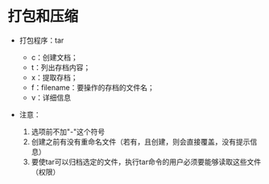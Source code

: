 # 打包和压缩

- 打包程序：tar
	- c：创建文档；
	- t：列出存档内容；
	- x：提取存档；
	- f：filename：要操作的存档的文件名；
	- v：详细信息
	
- 注意：
	1. 选项前不加"-"这个符号
	2. 创建之前有没有重命名文件（若有，且创建，则会直接覆盖，没有提示信息）
	3. 要使tar可以归档选定的文件，执行tar命令的用户必须要能够读取这些文件（权限）
